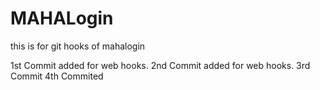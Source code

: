 # MAHALogin
this is for git hooks  of mahalogin

1st Commit added for web hooks.
2nd Commit added for web hooks.
3rd Commit
4th Commited
